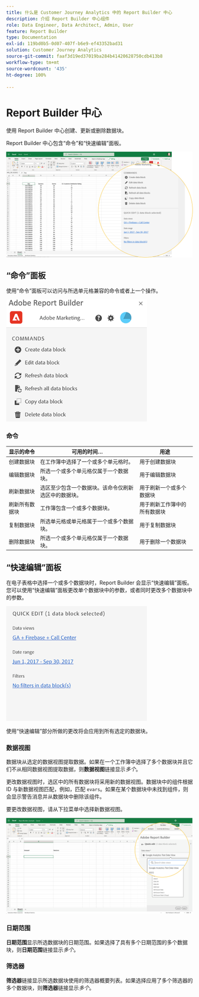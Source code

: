 ```yaml
---
title: 什么是 Customer Journey Analytics 中的 Report Builder 中心
description: 介绍 Report Builder 中心组件
role: Data Engineer, Data Architect, Admin, User
feature: Report Builder
type: Documentation
exl-id: 119bd0b5-0d07-407f-b6e9-ef43352bad31
solution: Customer Journey Analytics
source-git-commit: faaf3d19ed37019ba284b41420628750cdb413b8
workflow-type: tm+mt
source-wordcount: '435'
ht-degree: 100%

---
```


# Report Builder 中心

使用 Report Builder 中心创建、更新或删除数据块。

Report Builder 中心包含“命令”和“快速编辑”面板。

![](./assets/image13.png)

## “命令”面板

使用“命令”面板可以访问与所选单元格兼容的命令或者上一个操作。

![](./assets/hub1.png)

### 命令

| 显示的命令 | 可用的时间… | 用途 |
|------|------------------|--------|
| 创建数据块 | 在工作簿中选择了一个或多个单元格时。 | 用于创建数据块 |
| 编辑数据块 | 所选一个或多个单元格仅属于一个数据块。 | 用于编辑数据块 |
| 刷新数据块 | 选区至少包含一个数据块。该命令仅刷新选区中的数据块。 | 用于刷新一个或多个数据块 |
| 刷新所有数据块 | 工作簿包含一个或多个数据块。 | 用于刷新工作簿中的所有数据块 |
| 复制数据块 | 所选单元格或单元格属于一个或多个数据块。 | 用于复制数据块 |
| 删除数据块 | 所选一个或多个单元格仅属于一个数据块。 | 用于删除一个数据块 |

## “快速编辑”面板

在电子表格中选择一个或多个数据块时，Report Builder 会显示“快速编辑”面板。您可以使用“快速编辑”面板更改单个数据块中的参数，或者同时更改多个数据块中的参数。

![](./assets/hub2.png)

使用“快速编辑”部分所做的更改将会应用到所有选定的数据块。

### 数据视图

数据块从选定的数据视图提取数据。如果在一个工作簿中选择了多个数据块并且它们不从相同数据视图提取数据，则&#x200B;**数据视图**&#x200B;链接显示&#x200B;*多个*。

更改数据视图时，选区中的所有数据块将采用新的数据视图。数据块中的组件根据 ID 与新数据视图匹配，例如，匹配 ```evars```。如果在某个数据块中未找到组件，则会显示警告消息并从数据块中删除该组件。

要更改数据视图，请从下拉菜单中选择新数据视图。

![](./assets/image16.png)

### 日期范围

**日期范围**&#x200B;显示所选数据块的日期范围。如果选择了具有多个日期范围的多个数据块，则&#x200B;**日期范围**&#x200B;链接显示&#x200B;*多个*。

### 筛选器

**筛选器**&#x200B;链接显示所选数据块使用的筛选器概要列表。如果选择应用了多个筛选器的多个数据块，则&#x200B;**筛选器**&#x200B;链接显示&#x200B;*多个*。
